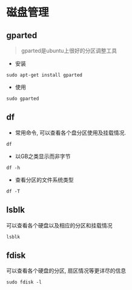 # 磁盘管理


## gparted

> gparted是ubuntu上很好的分区调整工具

* 安装
```
sudo apt-get install gparted
```

* 使用
```
sudo gparted
```


## df

* 常用命令, 可以查看各个盘分区使用及挂载情况. 
```
df
```

* 以GB之类显示而非字节
```
df -h
```

* 查看分区的文件系统类型
```
df -T
```

## lsblk

可以查看各个硬盘以及相应的分区和挂载情况
```
lsblk
```

## fdisk
可以查看各个硬盘的分区, 扇区情况等更详尽的信息
```
sudo fdisk -l
```

##

